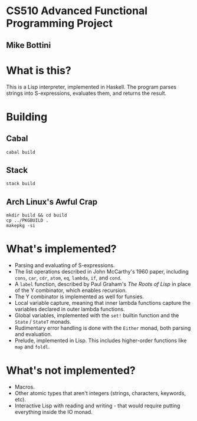 # CS510 Advanced Functional Programming Project

## Mike Bottini

# What is this?

This is a Lisp interpreter, implemented in Haskell. The program parses strings
into S-expressions, evaluates them, and returns the result.

# Building

## Cabal

    cabal build

## Stack

    stack build

## Arch Linux's Awful Crap

    mkdir build && cd build
    cp ../PKGBUILD .
    makepkg -si

# What's implemented?

* Parsing and evaluating of S-expressions.
* The list operations described in John McCarthy's 1960 paper, including
`cons`, `car`, `cdr`, `atom`, `eq`, `lambda`, `if`, and `cond`.
* A `label` function, described by Paul Graham's *The Roots of Lisp* in place
of the Y combinator, which enables recursion.
* The Y combinator is implemented as well for funsies.
* Local variable capture, meaning that inner lambda functions capture the
variables declared in outer lambda functions.
* Global variables, implemented with the `set!` builtin function and the
`State` / `StateT` monads.
* Rudimentary error handling is done with the `Either` monad, both parsing and
evaluation.
* Prelude, implemented in Lisp. This includes higher-order functions like
`map` and `foldl`.

# What's not implemented?

* Macros.
* Other atomic types that aren't integers (strings, characters, keywords, etc).
* Interactive Lisp with reading and writing - that would require putting
everything inside the IO monad.
